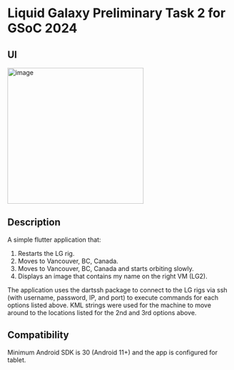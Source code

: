 # Liquid Galaxy Preliminary Task 2 for GSoC 2024

## UI

<img width="305" alt="image" src="https://github.com/ryanmckim/GSoC_2024_Pre2/assets/72713726/109b40cc-4d4f-474f-9236-85fe2da9ff86">

## Description

A simple flutter application that:
1) Restarts the LG rig.
2) Moves to Vancouver, BC, Canada.
3) Moves to Vancouver, BC, Canada and starts orbiting slowly.
4) Displays an image that contains my name on the right VM (LG2).

The application uses the dartssh package to connect to the LG rigs via ssh (with username, password, IP, and port) to execute commands for each options listed above. KML strings were used for the machine to move around to the locations listed for the 2nd and 3rd options above.

## Compatibility

Minimum Android SDK is 30 (Android 11+) and the app is configured for tablet.